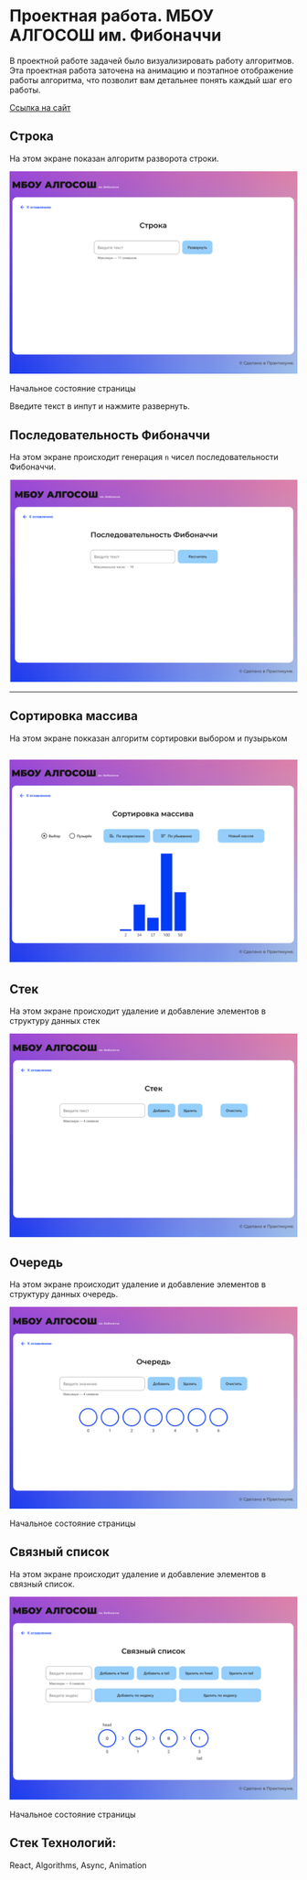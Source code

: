 # Проектная работа. МБОУ АЛГОСОШ им. Фибоначчи

В проектной работе задачей было визуализировать работу алгоритмов. Эта проектная работа заточена на анимацию и поэтапное отображение работы алгоритма, что позволит вам детальнее понять каждый шаг его работы.

[Ссылка на сайт](https://CHaPiOn777.github.io/Algorithms/)

## Строка

На этом экране показан алгоритм разворота строки. 


![Начальное состояние страницы](README_static/Untitled.png)

Начальное состояние страницы

Введите текст в инпут и нажмите развернуть. 

## Последовательность Фибоначчи

На этом экране происходит генерация `n` чисел последовательности Фибоначчи. 

![Начальное состояние страницы](README_static/Untitled%203.png)

---

## Сортировка массива

На этом экране покказан алгоритм сортировки выбором и пузырьком

![Начальное состояние страницы](README_static/Untitled%205.png)
---

## Стек

На этом экране происходит удаление и добавление элементов в структуру данных стек

![Начальное состояние страницы](README_static/Untitled%206.png)

## Очередь

На этом экране происходит удаление и добавление элементов в структуру данных очередь.

![Начальное состояние страницы](README_static/Untitled%207.png)

Начальное состояние страницы

## Связный список

На этом экране происходит удаление и добавление элементов в связный список. 

![Начальное состояние страницы](README_static/Untitled%2011.png)

Начальное состояние страницы

## Стек Технологий:
React, Algorithms, Async, Animation
